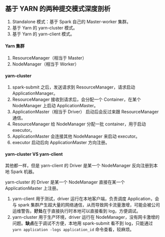 ## 基于 YARN 的两种提交模式深度剖析
1. Standalone 模式：基于 Spark 自己的 Master-worker 集群。
2. 基于 Yarn 的 yarn-cluster 模式。
3. 基于 Yarn 的 yarn-client 模式。

#### Yarn 集群
1. ResourceManager（相当于 Master）
2. NodeManager（相当于 Worker）

#### yarn-cluster 
1. spark-submit 之后，发送请求到 ResourceManager，请求启动 ApplicationManager。
2. ResourceManager 接收到请求后，会分配一个 Container，在某个 NodeManager 上启动 ApplicationMaster。
3. ApplicationMaster（相当于 Driver） 启动后会反过来跟 ResourceManager 通信。
4. ResourceManager 给 NodeManager 分配一批 container，用于启动 executor。
5. ApplicationMaster 会连接其他 NodeManager 来启动 executor。
6. executor 启动后向 ApplicationMaster 方向注册。

#### yarn-cluster VS yarn-client
其他都一样，但是 yarn-client 的 Driver 是某一个 NodeManager 反向注册到本地 Spark 机器。

yarn-cluster 的 Driver 是某一个  NodeManager 直接在某一个 ApplicationMaster 上注册。

1. yarn-client 用于测试，driver 运行在本地客户端，负责调度 Application，会与 spark 集群产生超大量的网络通信，从而导致网卡流量激增，可能会被公司运维警告。**好处**在于直接执行时本地可以直接看到 log，方便调试。
2. yarn-cluster 用于生产环境，driver 运行在 NodeManager，没有网卡激增的问题。**缺点**在于调试不方便，本地用 spark-submit 看不到 log，只能通过 `yarn application -logs application_id` 命令查看，较麻烦。